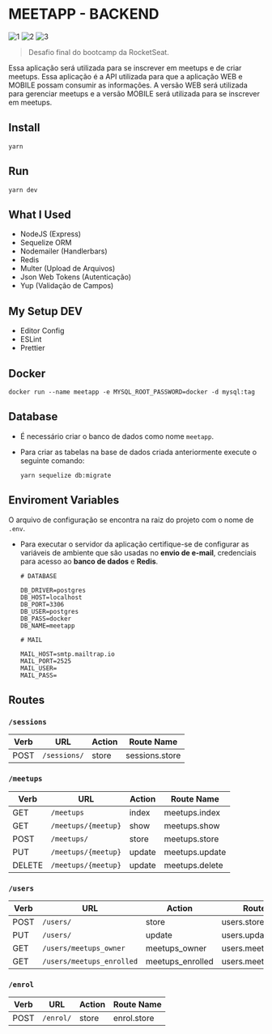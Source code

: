 # MEETAPP - BACKEND

![1](https://img.shields.io/badge/11.14.0-NodeJS-green?style=flat-square&logo=node.js)
![2](https://img.shields.io/badge/1.38.0-Visual%20Studio%20Code-orange?style=flat-square&logo=visual-studio-code)
![3](https://img.shields.io/badge/1.17.3-Yarn-lightblue?style=flat-square&logo=yarn)

> Desafio final do bootcamp da RocketSeat.

Essa aplicação será utilizada para se inscrever em meetups e de criar meetups. Essa aplicação é a API utilizada para que a aplicação WEB e MOBILE possam consumir as informações.
A versão WEB será utilizada para gerenciar meetups e a versão MOBILE será utilizada para se inscrever em meetups.

## Install

    yarn

## Run

    yarn dev

## What I Used

- NodeJS (Express)
- Sequelize ORM
- Nodemailer (Handlerbars)
- Redis
- Multer (Upload de Arquivos)
- Json Web Tokens (Autenticação)
- Yup (Validação de Campos)

## My Setup DEV

- Editor Config
- ESLint
- Prettier

## Docker

    docker run --name meetapp -e MYSQL_ROOT_PASSWORD=docker -d mysql:tag

## Database

- É necessário criar o banco de dados como nome `meetapp`.
- Para criar as tabelas na base de dados criada anteriormente execute o seguinte comando:

      yarn sequelize db:migrate

## Enviroment Variables

O arquivo de configuração se encontra na raiz do projeto com o nome de `.env`.

- Para executar o servidor da aplicação certifique-se de configurar as variáveis de ambiente que são usadas no **envio de e-mail**, credenciais para acesso ao **banco de dados** e **Redis**.

      # DATABASE

      DB_DRIVER=postgres
      DB_HOST=localhost
      DB_PORT=3306
      DB_USER=postgres
      DB_PASS=docker
      DB_NAME=meetapp

      # MAIL

      MAIL_HOST=smtp.mailtrap.io
      MAIL_PORT=2525
      MAIL_USER=
      MAIL_PASS=

## Routes

### `/sessions`

| Verb | URL          | Action | Route Name     |
| ---- | ------------ | ------ | -------------- |
| POST | `/sessions/` | store  | sessions.store |


### `/meetups`

| Verb   | URL                 | Action | Route Name     |
| ------ | ------------------- | ------ | -------------- |
| GET    | `/meetups`          | index  | meetups.index  |
| GET    | `/meetups/{meetup}` | show   | meetups.show   |
| POST   | `/meetups/`         | store  | meetups.store  |
| PUT    | `/meetups/{meetup}` | update | meetups.update |
| DELETE | `/meetups/{meetup}` | update | meetups.delete |

### `/users`

| Verb | URL                       | Action           | Route Name             |
| ---- | ------------------------- | ---------------- | ---------------------- |
| POST | `/users/`                 | store            | users.store            |
| PUT  | `/users/`                 | update           | users.update           |
| GET  | `/users/meetups_owner`    | meetups_owner    | users.meetups_owner    |
| GET  | `/users/meetups_enrolled` | meetups_enrolled | users.meetups_enrolled |

### `/enrol`

| Verb | URL       | Action | Route Name  |
| ---- | --------- | ------ | ----------- |
| POST | `/enrol/` | store  | enrol.store |
